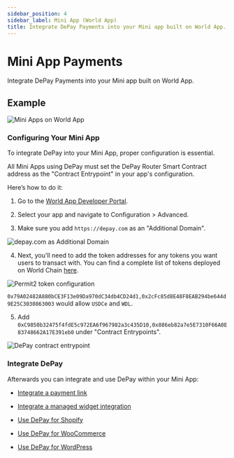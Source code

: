 ```yaml
---
sidebar_position: 4
sidebar_label: Mini App (World App)
title: Integrate DePay Payments into your Mini app built on World App.
---
```


# Mini App Payments

Integrate DePay Payments into your Mini app built on World App.

## Example

![Mini Apps on World App](/img/examples/mini-app/example.png)

### Configuring Your Mini App

To integrate DePay into your Mini App, proper configuration is essential.

All Mini Apps using DePay must set the DePay Router Smart Contract address as the "Contract Entrypoint" in your app's configuration.

Here’s how to do it:

1. Go to the [World App Developer Portal](https://developer.worldcoin.org/).

2. Select your app and navigate to Configuration > Advanced.

3. Make sure you add `https://depay.com` as an "Additional Domain".

![depay.com as Additional Domain](/img/examples/mini-app/additional-domain.png)

4. Next, you'll need to add the token addresses for any tokens you want users to transact with. You can find a complete list of tokens deployed on World Chain [here](https://worldchain-mainnet.explorer.alchemy.com/tokens).

![Permit2 token configuration](/img/examples/mini-app/permit2-tokens.png)

`0x79A02482A880bCE3F13e09Da970dC34db4CD24d1,0x2cFc85d8E48F8EAB294be644d9E25C3030863003` would allow `USDCe` and `WDL`.

5. Add `0xC9850b32475f4fdE5c972EA6f967982a3c435D10,0x886eb82a7e5E7310F66A0E83748662A17E391eb0` under "Contract Entrypoints".

![DePay contract entrypoint](/img/examples/mini-app/contract-entrypoint.png)


### Integrate DePay

Afterwards you can integrate and use DePay within your Mini App:

- [Integrate a payment link](/docs/payments/integrate/link)

- [Integrate a managed widget integration](/docs/payments/integrate/widget)

- [Use DePay for Shopify](/docs/payments/plugins/shopify)

- [Use DePay for WooCommerce](/docs/payments/plugins/woocommerce)

- [Use DePay for WordPress](/docs/payments/plugins/wordpress/)
